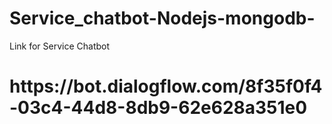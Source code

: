 # Service_chatbot-Nodejs-mongodb-

<p>Link for Service Chatbot </p>
<h1>
https://bot.dialogflow.com/8f35f0f4-03c4-44d8-8db9-62e628a351e0 
</h1>

